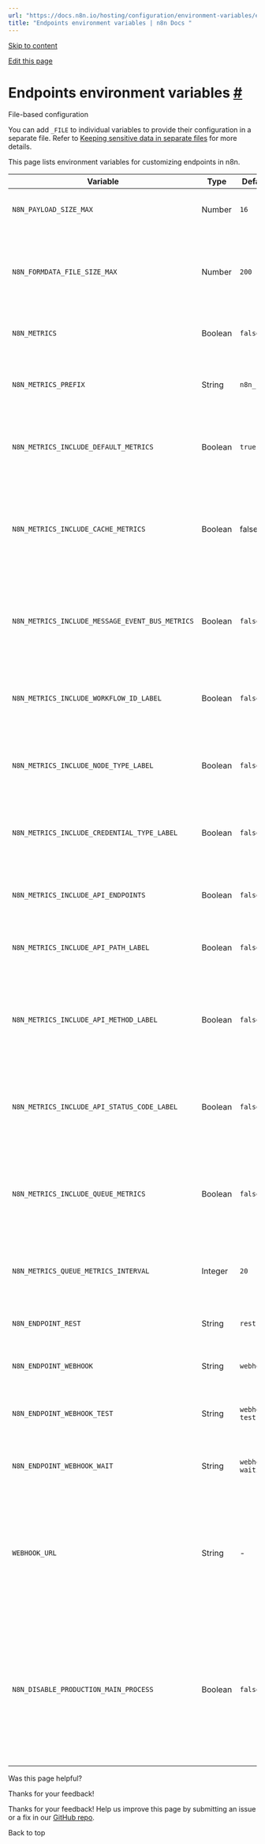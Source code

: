 ```yaml
---
url: "https://docs.n8n.io/hosting/configuration/environment-variables/endpoints/"
title: "Endpoints environment variables | n8n Docs "
---
```


[Skip to content](https://docs.n8n.io/hosting/configuration/environment-variables/endpoints/#endpoints-environment-variables)

[Edit this page](https://github.com/n8n-io/n8n-docs/edit/main/docs/hosting/configuration/environment-variables/endpoints.md "Edit this page")

# Endpoints environment variables [\#](https://docs.n8n.io/hosting/configuration/environment-variables/endpoints/\#endpoints-environment-variables "Permanent link")

File-based configuration

You can add `_FILE` to individual variables to provide their configuration in a separate file. Refer to [Keeping sensitive data in separate files](https://docs.n8n.io/hosting/configuration/configuration-methods/#keeping-sensitive-data-in-separate-files) for more details.

This page lists environment variables for customizing endpoints in n8n.

| Variable | Type | Default | Description |
| --- | --- | --- | --- |
| `N8N_PAYLOAD_SIZE_MAX` | Number | `16` | The maximum payload size in MiB. |
| `N8N_FORMDATA_FILE_SIZE_MAX` | Number | `200` | Max payload size for files in form-data webhook payloads in MiB. |
| `N8N_METRICS` | Boolean | `false` | Whether to enable the `/metrics` endpoint. |
| `N8N_METRICS_PREFIX` | String | `n8n_` | Optional prefix for n8n specific metrics names. |
| `N8N_METRICS_INCLUDE_DEFAULT_METRICS` | Boolean | `true` | Whether to expose default system and node.js metrics. |
| `N8N_METRICS_INCLUDE_CACHE_METRICS` | Boolean | false | Whether to include metrics (true) for cache hits and misses, or not include them (false). |
| `N8N_METRICS_INCLUDE_MESSAGE_EVENT_BUS_METRICS` | Boolean | `false` | Whether to include metrics (true) for events, or not include them (false). |
| `N8N_METRICS_INCLUDE_WORKFLOW_ID_LABEL` | Boolean | `false` | Whether to include a label for the workflow ID on workflow metrics. |
| `N8N_METRICS_INCLUDE_NODE_TYPE_LABEL` | Boolean | `false` | Whether to include a label for the node type on node metrics. |
| `N8N_METRICS_INCLUDE_CREDENTIAL_TYPE_LABEL` | Boolean | `false` | Whether to include a label for the credential type on credential metrics. |
| `N8N_METRICS_INCLUDE_API_ENDPOINTS` | Boolean | `false` | Whether to expose metrics for API endpoints. |
| `N8N_METRICS_INCLUDE_API_PATH_LABEL` | Boolean | `false` | Whether to include a label for the path of API invocations. |
| `N8N_METRICS_INCLUDE_API_METHOD_LABEL` | Boolean | `false` | Whether to include a label for the HTTP method (GET, POST, ...) of API invocations. |
| `N8N_METRICS_INCLUDE_API_STATUS_CODE_LABEL` | Boolean | `false` | Whether to include a label for the HTTP status code (200, 404, ...) of API invocations. |
| `N8N_METRICS_INCLUDE_QUEUE_METRICS` | Boolean | `false` | Whether to include metrics for jobs in scaling mode. Not supported in multi-main setup. |
| `N8N_METRICS_QUEUE_METRICS_INTERVAL` | Integer | `20` | How often (in seconds) to update queue metrics. |
| `N8N_ENDPOINT_REST` | String | `rest` | The path used for REST endpoint. |
| `N8N_ENDPOINT_WEBHOOK` | String | `webhook` | The path used for webhook endpoint. |
| `N8N_ENDPOINT_WEBHOOK_TEST` | String | `webhook-test` | The path used for test-webhook endpoint. |
| `N8N_ENDPOINT_WEBHOOK_WAIT` | String | `webhook-waiting` | The path used for waiting-webhook endpoint. |
| `WEBHOOK_URL` | String | - | Used to manually provide the Webhook URL when running n8n behind a reverse proxy. See [here](https://docs.n8n.io/hosting/configuration/configuration-examples/webhook-url/) for more details. |
| `N8N_DISABLE_PRODUCTION_MAIN_PROCESS` | Boolean | `false` | Disable production webhooks from main process. This helps ensure no HTTP traffic load to main process when using webhook-specific processes. |

Was this page helpful?






Thanks for your feedback!






Thanks for your feedback! Help us improve this page by submitting an issue or a fix in our [GitHub repo](https://github.com/n8n-io/n8n-docs).


Back to top